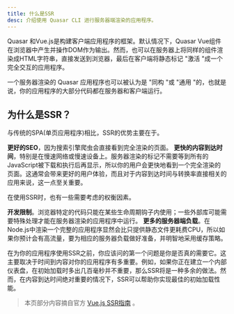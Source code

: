 ```yaml
---
title: 什么是SSR
desc: 介绍使用 Quasar CLI 进行服务器端渲染的应用程序。
---
```


 Quasar 和Vue.js是构建客户端应用程序的框架。默认情况下，Quasar Vue组件在浏览器中产生并操作DOM作为输出。然而，也可以在服务器上将同样的组件渲染成HTML字符串，直接发送到浏览器，最后在客户端将静态标记 "激活 "成一个完全交互的应用程序。

一个服务器渲染的 Quasar 应用程序也可以被认为是 "同构 "或 "通用 "的，也就是说，你的应用程序的大部分代码都在服务器和客户端运行。

## 为什么是SSR？
与传统的SPA(单页应用程序)相比，SSR的优势主要在于。

**更好的SEO**，因为搜索引擎爬虫会直接看到完全渲染的页面。
**更快的内容到达时间**，特别是在慢速网络或慢速设备上。服务器渲染的标记不需要等到所有的JavaScript被下载和执行后再显示，所以你的用户会更快地看到一个完全渲染的页面。这通常会带来更好的用户体验，而且对于内容到达时间与转换率直接相关的应用来说，这一点至关重要。

在使用SSR时，也有一些需要考虑的权衡因素。

**开发限制**。浏览器特定的代码只能在某些生命周期钩子内使用；一些外部库可能需要特殊处理才能在服务器渲染的应用程序中运行。
**更多的服务器端负载**。在Node.js中渲染一个完整的应用程序显然会比只提供静态文件更耗费CPU，所以如果你预计会有高流量，要为相应的服务器负载做好准备，并明智地采用缓存策略。

在为你的应用程序使用SSR之前，你应该问的第一个问题是你是否真的需要它。这主要取决于时间到内容对你的应用程序有多重要。例如，如果你正在建立一个内部仪表盘，在初始加载时多出几百毫秒并不重要，那么SSR将是一种多余的做法。然而，在内容到达时间绝对重要的情况下，SSR可以帮助你实现最佳的初始加载性能。

<q-separator class="q-mt-xl" />

> 本页部分内容摘自官方 [Vue.js SSR指南](https://ssr.vuejs.org/guide/universal.html#data-reactivity-on-the-server) 。
